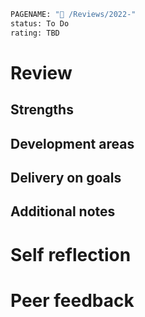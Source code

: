 ```meta
PAGENAME: "🧑 /Reviews/2022-"
status: To Do
rating: TBD
```

# Review

## Strengths

## Development areas

## Delivery on goals

## Additional notes

# Self reflection

# Peer feedback
